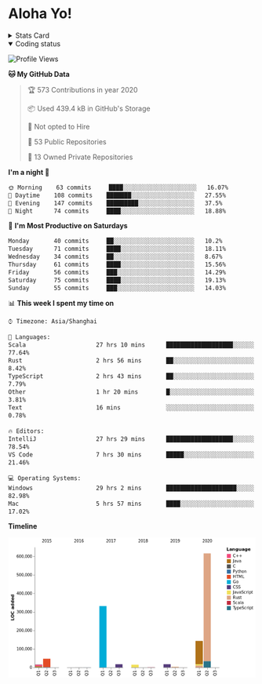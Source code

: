 # Aloha Yo!

<details>
<summary>Stats Card</summary>
 
[![Anurag's github stats](https://github-readme-stats.vercel.app/api?username=GarfieldZHU)](https://github.com/anuraghazra/github-readme-stats)
 
</details>

<details open>

<summary>Coding status</summary>

<!--START_SECTION:waka-->
![Profile Views](http://img.shields.io/badge/Profile%20Views-0-blue)

**🐱 My GitHub Data** 

> 🏆 573 Contributions in year 2020
 > 
> 📦 Used 439.4 kB in GitHub's Storage 
 > 
> 🚫 Not opted to Hire
 > 
> 📜 53 Public Repositories 
 > 
> 🔑 13 Owned Private Repositories 

**I'm a night 🦉** 

```text
🌞 Morning    63 commits     ████░░░░░░░░░░░░░░░░░░░░░   16.07% 
🌆 Daytime    108 commits    ███████░░░░░░░░░░░░░░░░░░   27.55% 
🌃 Evening    147 commits    █████████░░░░░░░░░░░░░░░░   37.5% 
🌙 Night      74 commits     ████░░░░░░░░░░░░░░░░░░░░░   18.88%

```
📅 **I'm Most Productive on Saturdays** 

```text
Monday       40 commits     ██░░░░░░░░░░░░░░░░░░░░░░░   10.2% 
Tuesday      71 commits     ████░░░░░░░░░░░░░░░░░░░░░   18.11% 
Wednesday    34 commits     ██░░░░░░░░░░░░░░░░░░░░░░░   8.67% 
Thursday     61 commits     ████░░░░░░░░░░░░░░░░░░░░░   15.56% 
Friday       56 commits     ███░░░░░░░░░░░░░░░░░░░░░░   14.29% 
Saturday     75 commits     ████░░░░░░░░░░░░░░░░░░░░░   19.13% 
Sunday       55 commits     ███░░░░░░░░░░░░░░░░░░░░░░   14.03%

```


📊 **This week I spent my time on** 

```text
⌚︎ Timezone: Asia/Shanghai

💬 Languages: 
Scala                    27 hrs 10 mins      ███████████████████░░░░░░   77.64% 
Rust                     2 hrs 56 mins       ██░░░░░░░░░░░░░░░░░░░░░░░   8.42% 
TypeScript               2 hrs 43 mins       ██░░░░░░░░░░░░░░░░░░░░░░░   7.79% 
Other                    1 hr 20 mins        █░░░░░░░░░░░░░░░░░░░░░░░░   3.81% 
Text                     16 mins             ░░░░░░░░░░░░░░░░░░░░░░░░░   0.78%

🔥 Editors: 
IntelliJ                 27 hrs 29 mins      ███████████████████░░░░░░   78.54% 
VS Code                  7 hrs 30 mins       █████░░░░░░░░░░░░░░░░░░░░   21.46%

💻 Operating Systems: 
Windows                  29 hrs 2 mins       ████████████████████░░░░░   82.98% 
Mac                      5 hrs 57 mins       ████░░░░░░░░░░░░░░░░░░░░░   17.02%

```

**Timeline**

![Chart not found](https://github.com/GarfieldZHU/GarfieldZHU/blob/master/charts/bar_graph.png) 


<!--END_SECTION:waka-->

</details>
